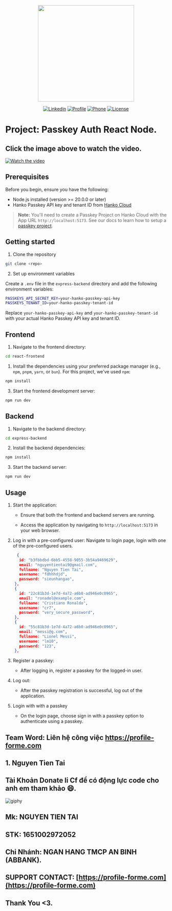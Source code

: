 <p align="center"><a href="https://profile-forme.com/" target="_blank"><img src="https://res.cloudinary.com/ecommerce2021/image/upload/v1659065987/avatar/logo_begsn1.png" width="300"></a></p>

<p align="center">
<a href="https://www.linkedin.com/in/tai-nguyen-tien-787545213/"><img src="https://img.icons8.com/color/48/000000/linkedin-circled--v1.png" alt="Linkedin"></a>
<a href="https://profile-forme.surge.sh"><img src="https://img.icons8.com/color/48/000000/internet--v1.png" alt="Profile"></a>
<a href="tel:0798805741"><img src="https://img.icons8.com/color/48/000000/apple-phone.png" alt="Phone"></a>
<a href = "mailto:nguyentientai10@gmail.com"><img src="https://img.icons8.com/fluency/48/000000/send-mass-email.png" alt="License"></a>
</p>

# Project: Passkey Auth React Node.

## Click the image above to watch the video.

[![Watch the video](https://res.cloudinary.com/taidev/image/upload/v1658242538/x4hzit1dmyhrzjsffuvl.png)](https://res.cloudinary.com/taidev/video/upload/v1723006811/passkey_hnqp7y.mp4)


## Prerequisites

Before you begin, ensure you have the following:

- Node.js installed (version >= 20.0.0 or later)
- Hanko Passkey API key and tenant ID from [Hanko Cloud](https://cloud.hanko.io/)

> **Note:**
> You'll need to create a Passkey Project on Hanko Cloud with the App URL `http://localhost:5173`. See our docs to learn how to setup a [passkey project](https://docs.hanko.io/passkey-api/setup-passkey-project).

## Getting started

1. Clone the repository

```bash
git clone <repo>
```

2. Set up environment variables

Create a `.env` file in the `express-backend` directory and add the following environment variables:

```sh
PASSKEYS_API_SECRET_KEY=your-hanko-passkey-api-key
PASSKEYS_TENANT_ID=your-hanko-passkey-tenant-id
```

Replace `your-hanko-passkey-api-key` and `your-hanko-passkey-tenant-id` with your actual Hanko Passkey API key and tenant ID.

## Frontend

1. Navigate to the frontend directory:

```bash
cd react-frontend
```

1. Install the dependencies using your preferred package manager (e.g., `npm`, `pnpm`, `yarn`, or `bun`). For this project, we've used `npm`:

```bash
npm install
```

3. Start the frontend development server:

```bash
npm run dev
```

## Backend

1. Navigate to the backend directory:

```bash
cd express-backend
```

2. Install the backend dependencies:

```bash
npm install
```

3. Start the backend server:

```bash
npm run dev
```

## Usage

1. Start the application:
   
   * Ensure that both the frontend and backend servers are running.

   * Access the application by navigating to `http://localhost:5173` in your web browser.
  
2. Log in with a pre-configured user: Navigate to login page, login with one of the pre-configured users.

```json
     {
      id: "b3fbbdbd-6bb5-4558-9055-3b54a9469629",
      email: "nguyentientai9@gmail.com",
      fullname: "Nguyen Tien Tai",
      username: "fdhhhdjd",
      password: "sieunhangao",
    },
    {
      id: "22c81b3d-1e7d-4a72-a6b0-ad946e0c0965",
      email: "ronadol@example.com",
      fullname: "Cristiano Ronaldo",
      username: "cr7",
      password: "very_secure_password",
    },
    {
      id: "55c81b3d-1e7d-4a72-a6b0-ad946e0c0965",
      email: "messi@g.com",
      fullname: "Lionel Messi",
      username: "lm10",
      password: "123",
    },
```

3. Register a passkey:
   
   * After logging in, register a passkey for the logged-in user.

4. Log out:
   * After the passkey registration is successful, log out of the application.

5. Login with with a passkey

   * On the login page, choose sign in with a passkey option to authenticate using a passkey.


## Team Word: Liên hệ công việc https://profile-forme.com

## 1. Nguyen Tien Tai

## Tài Khoản Donate li Cf để có động lực code cho anh em tham khảo 😄.

![giphy](https://3.bp.blogspot.com/-SzGvXn2sTmw/V6k-90GH3ZI/AAAAAAAAIsk/Q678Pil-0kITLPa3fD--JkNdnJVKi_BygCLcB/s1600/cf10-fbc08%2B%25281%2529.gif)

## Mk: NGUYEN TIEN TAI

## STK: 1651002972052

## Chi Nhánh: NGAN HANG TMCP AN BINH (ABBANK).

## SUPPORT CONTACT: [https://profile-forme.com](https://profile-forme.com)

## Thank You <3.


